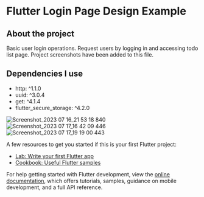# Flutter Login Page Design Example
## About the project
Basic user login operations. Request users by logging in and accessing todo list page. Project screenshots have been added to this file.
## Dependencies I use
- http: ^1.1.0
- uuid: ^3.0.4
- get: ^4.1.4
- flutter_secure_storage: ^4.2.0
  
![Screenshot_2023 07 16_21 53 18 840](https://github.com/sevgitr/flutter_application_4/assets/49620686/234792ce-6809-408b-9acb-bc9243c4d61b)
![Screenshot_2023 07 17_16 42 09 446](https://github.com/sevgitr/flutter_application_4/assets/49620686/603eca88-0afb-4e97-b196-8c33a5784e3c)
![Screenshot_2023 07 17_19 19 00 443](https://github.com/sevgitr/flutterApplication/assets/49620686/bb54a382-921a-4d7a-a09b-dbcb866ec59b)

  




A few resources to get you started if this is your first Flutter project:

- [Lab: Write your first Flutter app](https://docs.flutter.dev/get-started/codelab)
- [Cookbook: Useful Flutter samples](https://docs.flutter.dev/cookbook)

For help getting started with Flutter development, view the
[online documentation](https://docs.flutter.dev/), which offers tutorials,
samples, guidance on mobile development, and a full API reference.
